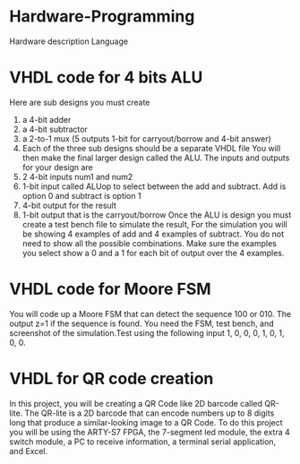 # Hardware-Programming
 Hardware description Language
 # VHDL code for 4 bits ALU
 Here are sub designs you must create
1. a 4-bit adder
2. a 4-bit subtractor
3. a 2-to-1 mux (5 outputs 1-bit for carryout/borrow and 4-bit answer)
4. Each of the three sub designs should be a separate VHDL file
You will then make the final larger design called the ALU. The inputs and outputs for your design are
1. 2 4-bit inputs num1 and num2
2. 1-bit input called ALUop to select between the add and subtract. Add is option 0 and subtract is option 1
3. 4-bit output for the result
4. 1-bit output that is the carryout/borrow 
Once the ALU is design you must create a test bench file to simulate the result,
For the simulation you will be showing 4 examples of add and 4 examples of subtract. You do not need to show all the possible combinations. Make sure the examples you select show a 0 and a 1 for each bit of output over the 4 examples.
 # VHDL code for Moore FSM 
You will code up a Moore FSM that can detect the sequence 100 or 010. The output z=1 if the sequence is found.
You need the FSM, test bench, and screenshot of the simulation.Test using the following input 1, 0, 0, 0, 1, 0, 1, 0, 0.
# VHDL for QR code creation

In this project, you will be creating a QR Code like 2D barcode called QR-lite. The QR-lite is a 2D barcode that can encode numbers up to 8 digits long that produce a similar-looking image to a QR Code. To do this project you will be using the ARTY-S7 FPGA, the 7-segment led module, the extra 4 switch module, a PC to receive information, a terminal serial application, and Excel.
